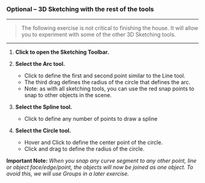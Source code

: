### Optional – 3D Sketching with the rest of the tools
---

> The following exercise is not critical to finishing the house. It will
allow you to experiment with some of the other 3D Sketching tools.

---

1. **Click to open the Sketching Toolbar.**

2. **Select the Arc tool.**
	- Click to define the first and second point similar to the Line tool.
	- The third drag defines the radius of the circle that defines the arc.
	- Note: as with all sketching tools, you can use the red snap points to snap to other objects in the scene.

3. **Select the Spline tool.**
    - Click to define any number of points to draw a spline

4. **Select the Circle tool.**
    - Hover and Click to define the center point of the circle.
    - Click and drag to define the radius of the circle.

**Important Note:** *When you snap any curve segment to any other point,
line or object face/edge/point, the objects will now be joined as one
object. To avoid this, we will use Groups in a later exercise.*
